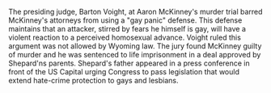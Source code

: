 The presiding judge, Barton Voight, at Aaron McKinney's murder trial barred McKinney's attorneys from using a "gay panic" defense.
This defense maintains that an attacker, stirred by fears he himself is gay, will have a violent reaction to a perceived homosexual advance.
Voight ruled this argument was not allowed by Wyoming law.
The jury found McKinney guilty of murder and he was sentenced to life imprisonment in a deal approved by Shepard'ns parents.
Shepard's father appeared in a press conference in front of the US Capital urging Congress to pass legislation that would extend hate-crime protection to gays and lesbians.
